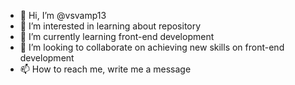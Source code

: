 - 👋 Hi, I’m @vsvamp13
- 👀 I’m interested in learning about repository
- 🌱 I’m currently learning front-end development
- 💞️ I’m looking to collaborate on achieving new skills on front-end development
- 📫 How to reach me, write me a message

<!---
vsvamp13/vsvamp13 is a ✨ special ✨ repository because its `README.md` (this file) appears on your GitHub profile.
You can click the Preview link to take a look at your changes.
--->
